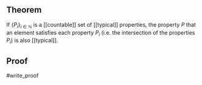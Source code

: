 ## Theorem
If $\{P_i\}_{i\in\mathbb N}$ is a [[countable]] set of [[typical]] properties, the property $P$ that an element satisfies each property $P_i$ (i.e. the intersection of the properties $P_i$) is also [[typical]].
## Proof
#write_proof 